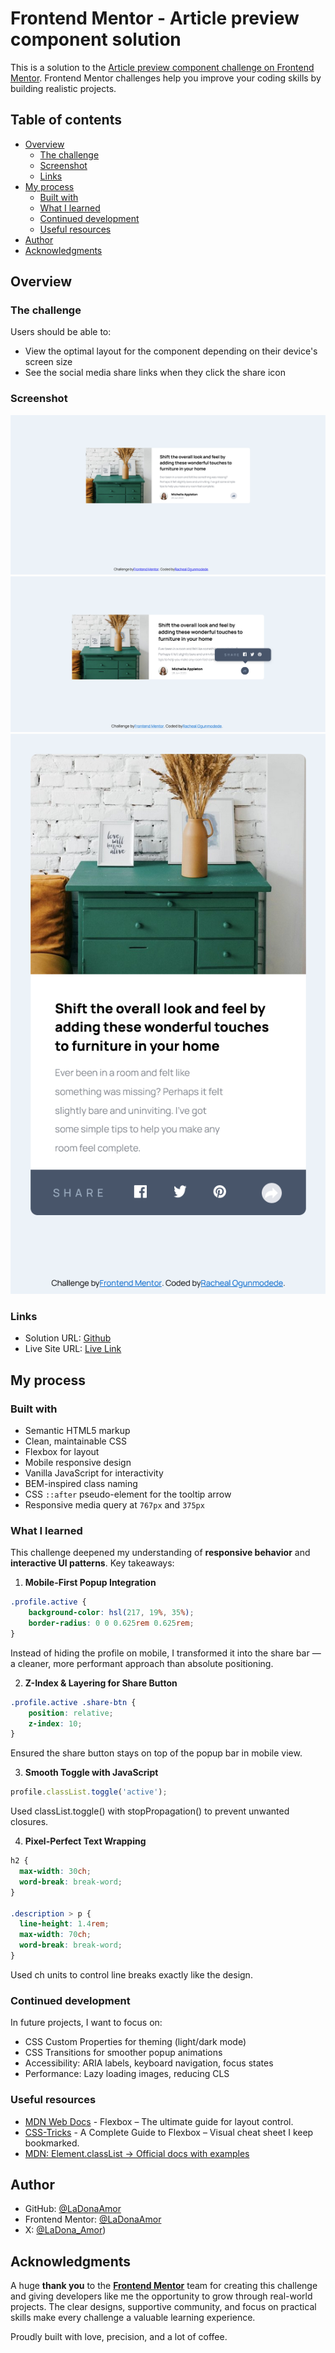 # Frontend Mentor - Article preview component solution

This is a solution to the [Article preview component challenge on Frontend Mentor](https://www.frontendmentor.io/challenges/article-preview-component-dYBN_pYFT). Frontend Mentor challenges help you improve your coding skills by building realistic projects. 

## Table of contents

- [Overview](#overview)
  - [The challenge](#the-challenge)
  - [Screenshot](#screenshot)
  - [Links](#links)
- [My process](#my-process)
  - [Built with](#built-with)
  - [What I learned](#what-i-learned)
  - [Continued development](#continued-development)
  - [Useful resources](#useful-resources)
- [Author](#author)
- [Acknowledgments](#acknowledgments)


## Overview

### The challenge

Users should be able to:

- View the optimal layout for the component depending on their device's screen size
- See the social media share links when they click the share icon


### Screenshot

![Article preview component desktop view screenshot](./images/desktop-view.png)
![Desktop view with popup](./images/desktop-view-with-popup.png)
![Mobile view](./images/mobile-view.png)


### Links

- Solution URL: [Github](https://github.com/LaDonaAmor/article-preview-component-master)
- Live Site URL: [Live Link](https://frontend-mentor-article-preview-solut.netlify.app)


## **My process**

### Built with

- Semantic HTML5 markup
- Clean, maintainable CSS
- Flexbox for layout
- Mobile responsive design
- Vanilla JavaScript for interactivity
- BEM-inspired class naming
- CSS `::after` pseudo-element for the tooltip arrow
- Responsive media query at `767px` and `375px`


### What I learned

This challenge deepened my understanding of **responsive behavior** and **interactive UI patterns**. 
Key takeaways:

1. **Mobile-First Popup Integration**
```css
.profile.active {
    background-color: hsl(217, 19%, 35%);
    border-radius: 0 0 0.625rem 0.625rem;
}
```

Instead of hiding the profile on mobile, I transformed it into the share bar — a cleaner, more performant approach than absolute positioning.

2. **Z-Index & Layering for Share Button**
```css
.profile.active .share-btn {
    position: relative;
    z-index: 10;
}
```

Ensured the share button stays on top of the popup bar in mobile view.

3. **Smooth Toggle with JavaScript**
```javascript
profile.classList.toggle('active');
```

Used classList.toggle() with stopPropagation() to prevent unwanted closures.

4. **Pixel-Perfect Text Wrapping**
```css
h2 {
  max-width: 30ch;
  word-break: break-word;
}

.description > p {
  line-height: 1.4rem;
  max-width: 70ch;
  word-break: break-word;
}
```

Used ch units to control line breaks exactly like the design.


### Continued development

In future projects, I want to focus on:

- CSS Custom Properties for theming (light/dark mode)
- CSS Transitions for smoother popup animations
- Accessibility: ARIA labels, keyboard navigation, focus states
- Performance: Lazy loading images, reducing CLS


### Useful resources

- [MDN Web Docs](https://developer.mozilla.org/en-US/docs/Web/CSS/CSS_Flexible_Box_Layout) - Flexbox – The ultimate guide for layout control.
- [CSS-Tricks](https://css-tricks.com/snippets/css/a-guide-to-flexbox/) - A Complete Guide to Flexbox – Visual cheat sheet I keep bookmarked.
- [MDN: Element.classList → Official docs with examples](https://developer.mozilla.org/en-US/docs/Web/API/Element/classList)


## Author

- GitHub: [@LaDonaAmor](https://github.com/LaDonaAmor)
- Frontend Mentor: [@LaDonaAmor](https://www.frontendmentor.io/profile/LaDonaAmor)
- X: [@LaDona_Amor](https://x.com/LaDona_Amor))


## Acknowledgments

A huge **thank you** to the **[Frontend Mentor](https://www.frontendmentor.io/)** team for creating this challenge and giving developers like me the opportunity to grow through real-world projects. The clear designs, supportive community, and focus on practical skills make every challenge a valuable learning experience.

Proudly built with love, precision, and a lot of coffee.